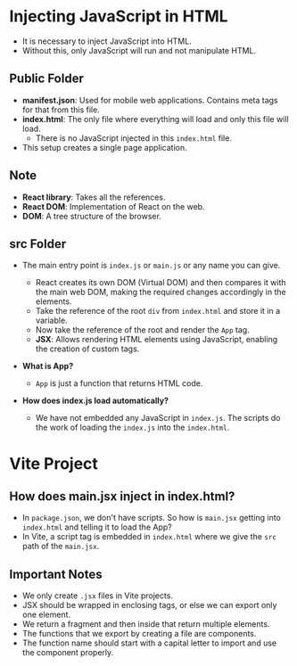 # Injecting JavaScript in HTML

- It is necessary to inject JavaScript into HTML.
- Without this, only JavaScript will run and not manipulate HTML.

## Public Folder

- **manifest.json**: Used for mobile web applications. Contains meta tags for that from this file.
- **index.html**: The only file where everything will load and only this file will load.
  - There is no JavaScript injected in this `index.html` file.
- This setup creates a single page application.

## Note

- **React library**: Takes all the references.
- **React DOM**: Implementation of React on the web.
- **DOM**: A tree structure of the browser.

## src Folder

- The main entry point is `index.js` or `main.js` or any name you can give.

  - React creates its own DOM (Virtual DOM) and then compares it with the main web DOM, making the required changes accordingly in the elements.
  - Take the reference of the root `div` from `index.html` and store it in a variable.
  - Now take the reference of the root and render the `App` tag.
  - **JSX**: Allows rendering HTML elements using JavaScript, enabling the creation of custom tags.

- **What is App?**

  - `App` is just a function that returns HTML code.

- **How does index.js load automatically?**
  - We have not embedded any JavaScript in `index.js`. The scripts do the work of loading the `index.js` into the `index.html`.

# Vite Project

## How does main.jsx inject in index.html?

- In `package.json`, we don't have scripts. So how is `main.jsx` getting into `index.html` and telling it to load the App?
- In Vite, a script tag is embedded in `index.html` where we give the `src` path of the `main.jsx`.

## Important Notes

- We only create `.jsx` files in Vite projects.
- JSX should be wrapped in enclosing tags, or else we can export only one element.
- We return a fragment and then inside that return multiple elements.
- The functions that we export by creating a file are components.
- The function name should start with a capital letter to import and use the component properly.
